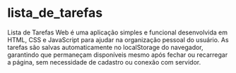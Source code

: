 # lista_de_tarefas
Lista de Tarefas Web é uma aplicação simples e funcional desenvolvida em HTML, CSS e JavaScript para ajudar na organização pessoal do usuário. As tarefas são salvas automaticamente no localStorage do navegador, garantindo que permaneçam disponíveis mesmo após fechar ou recarregar a página, sem necessidade de cadastro ou conexão com servidor.
